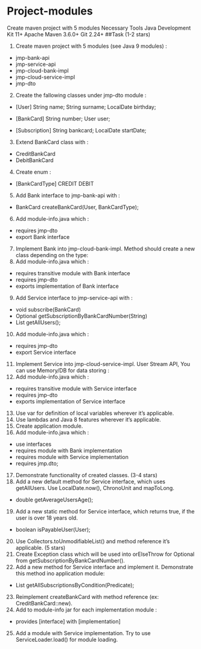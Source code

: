 # Project-modules
Create maven project with 5 modules 
Necessary Tools
Java Development Kit 11+
Apache Maven 3.6.0+
Git 2.24+
##Task
(1-2 stars)
1. Create maven project with 5 modules (see Java 9 modules) :
- jmp-bank-api
- jmp-service-api
- jmp-cloud-bank-impl
- jmp-cloud-service-impl
- jmp-dto
2. Create the fallowing classes under jmp-dto module :
- [User]
    String name;
    String surname;
    LocalDate birthday;


- [BankCard]
    String number;
    User user;


- [Subscription]
    String bankcard;
    LocalDate startDate;
3. Extend BankCard class with :
- CreditBankCard
- DebitBankCard
4. Create enum :
- [BankCardType]
    CREDIT
    DEBIT
5. Add Bank interface to jmp-bank-api with :
- BankCard createBankCard(User, BankCardType);
6. Add module-info.java which :
- requires jmp-dto
- export Bank interface
7. Implement Bank into jmp-cloud-bank-impl. Method should create a new class depending on the type:
8. Add module-info.java which :
- requires transitive module with Bank interface
- requires jmp-dto
- exports implementation of Bank interface
9. Add Service interface to jmp-service-api with :
- void subscribe(BankCard)
- Optional<Subscription> getSubscriptionByBankCardNumber(String)
- List<User> getAllUsers();
10. Add module-info.java which :
- requires jmp-dto
- export Service interface
11. Implement Service into jmp-cloud-service-impl. User Stream API, You can use Memory/DB for data storing :
12. Add module-info.java which :
- requires transitive module with Service interface
- requires jmp-dto
- exports implementation of Service interface
13. Use var for definition of local variables wherever it’s applicable.
14. Use lambdas and Java 8 features wherever it’s applicable.
15. Create application module.
16. Add module-info.java which :
- use interfaces
- requires module with Bank implementation
- requires module with Service implementation
- requires jmp.dto;
17. Demonstrate functionality of created classes.
(3-4 stars)
18. Add a new default method for Service interface, which uses getAllUsers. Use LocalDate.now(), ChronoUnit and mapToLong.
- double getAverageUsersAge();
19. Add a new static method for Service interface, which returns true, if the user is over 18 years old.
- boolean isPayableUser(User);
20. Use Collectors.toUnmodifiableList() and method reference it’s applicable.
(5 stars)
21. Create Exception class which will be used into orElseThrow for Optional from getSubscriptionByBankCardNumber().
22. Add a new method for Service interface and implement it. Demonstrate this method ino application module:
- List<Subscription> getAllSubscriptionsByCondition(Predicate<Subscription>);
23. Reimplement createBankCard with method reference (ex: CreditBankCard::new).
24. Add to module-info jar for each implementation module :
- provides [interface] with [implementation]
25. Add a module with Service implementation. Try to use ServiceLoader.load() for module loading.
